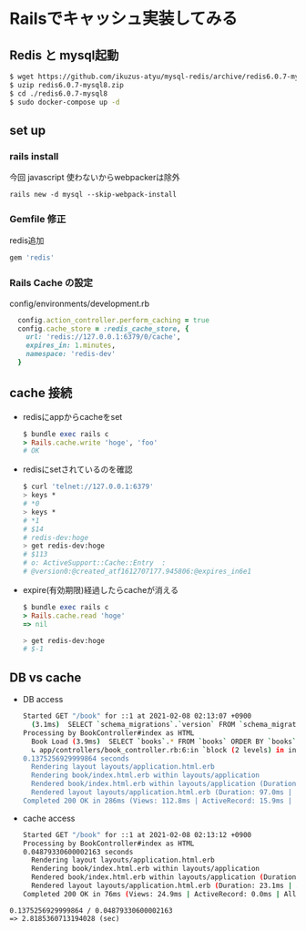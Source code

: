 
# Railsでキャッシュ実装してみる

## Redis と mysql起動

```bash
$ wget https://github.com/ikuzus-atyu/mysql-redis/archive/redis6.0.7-mysql8.zip
$ uzip redis6.0.7-mysql8.zip
$ cd ./redis6.0.7-mysql8
$ sudo docker-compose up -d
```

## set up

### rails install
今回 javascript 使わないからwebpackerは除外
```
rails new -d mysql --skip-webpack-install
```

### Gemfile 修正
redis追加

```ruby
gem 'redis'
```

### Rails Cache の設定

config/environments/development.rb

```ruby
  config.action_controller.perform_caching = true
  config.cache_store = :redis_cache_store, {
    url: 'redis://127.0.0.1:6379/0/cache',
    expires_in: 1.minutes,
    namespace: 'redis-dev'
  }
```

## cache 接続

- redisにappからcacheをset

  ```ruby
  $ bundle exec rails c
  > Rails.cache.write 'hoge', 'foo'
  # OK
  ```

- redisにsetされているのを確認

  ```bash
  $ curl 'telnet://127.0.0.1:6379'
  > keys *
  # *0
  > keys *
  # *1
  # $14
  # redis-dev:hoge
  > get redis-dev:hoge
  # $113
  # o: ActiveSupport::Cache::Entry  :
  # @version0:@created_atf1612707177.945806:@expires_in6e1
  ```

- expire(有効期限)経過したらcacheが消える

  ```ruby
  $ bundle exec rails c
  > Rails.cache.read 'hoge'
  => nil
  ```

  ```bash
  > get redis-dev:hoge
  # $-1
  ```
 

## DB vs cache

- DB access
  ```bash
  Started GET "/book" for ::1 at 2021-02-08 02:13:07 +0900
    (3.1ms)  SELECT `schema_migrations`.`version` FROM `schema_migrations` ORDER BY `schema_migrations`.`version` ASC
  Processing by BookController#index as HTML
    Book Load (3.9ms)  SELECT `books`.* FROM `books` ORDER BY `books`.`release` DESC, `books`.`volume` DESC
    ↳ app/controllers/book_controller.rb:6:in `block (2 levels) in index'
  0.1375256929999864 seconds
    Rendering layout layouts/application.html.erb
    Rendering book/index.html.erb within layouts/application
    Rendered book/index.html.erb within layouts/application (Duration: 52.3ms | Allocations: 6306)
    Rendered layout layouts/application.html.erb (Duration: 97.0ms | Allocations: 9408)
  Completed 200 OK in 286ms (Views: 112.8ms | ActiveRecord: 15.9ms | Allocations: 34807)
  ```

- cache access
  ```bash
  Started GET "/book" for ::1 at 2021-02-08 02:13:12 +0900
  Processing by BookController#index as HTML
  0.04879330600002163 seconds
    Rendering layout layouts/application.html.erb
    Rendering book/index.html.erb within layouts/application
    Rendered book/index.html.erb within layouts/application (Duration: 18.7ms | Allocations: 6002)
    Rendered layout layouts/application.html.erb (Duration: 23.1ms | Allocations: 6864)
  Completed 200 OK in 76ms (Views: 24.9ms | ActiveRecord: 0.0ms | Allocations: 17433)
  ```

```
0.1375256929999864 / 0.04879330600002163
=> 2.8185360713194028 (sec)
```
